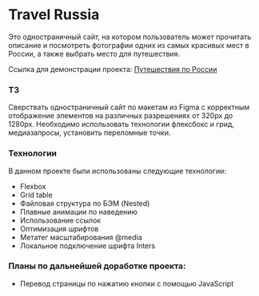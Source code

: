 # Travel Russia
Это одностраничный сайт, на котором пользователь может прочитать описание и посмотреть фотографии одних из самых красивых мест в России, а также  выбрать место для путешествия.

Ссылка для демонстрации проекта:  <a href="https://andreisalnikov.github.io/russian-travel">Путешествия по России<a/>

### ТЗ
Сверствать одностраничный сайт по макетам из Figma с корректным отображение элементов на различных разрешениях от 320px до 1280px. Необходимо использовать технологии флексбокс и грид, медиазапросы, установить переломные точки.

### Технологии
В данном проекте были использованы следующие технологии:
* Flexbox
* Grid table
* Файловая структура по БЭМ (Nested)
* Плавные анимации по наведению
* Использование ссылок
* Оптимизация шрифтов
* Метатег масштабирования @media
* Локальное подключение шрифта Inters

### Планы по дальнейшей доработке проекта:
* Перевод страницы по нажатию кнопки с помощью JavaScript
